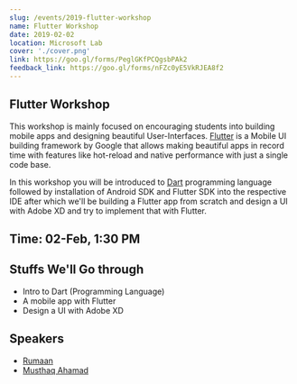 ```yaml
---
slug: /events/2019-flutter-workshop
name: Flutter Workshop
date: 2019-02-02
location: Microsoft Lab
cover: './cover.png'
link: https://goo.gl/forms/PeglGKfPCQgsbPAk2
feedback_link: https://goo.gl/forms/nFZc0yE5VkRJEA8f2
---
```


## Flutter Workshop 
This workshop is mainly focused on encouraging students into building mobile apps and designing beautiful User-Interfaces. [Flutter](https://flutter.io) is a Mobile UI building framework by Google that allows making beautiful apps in record time with features like hot-reload and native performance with just a single code base.

In this workshop you will be introduced to [Dart](https://dartlang.org) programming language followed by installation of Android SDK and Flutter SDK into the respective IDE after which we'll be building a Flutter app from scratch and design a UI with Adobe XD and try to implement that with Flutter.

## Time: 02-Feb, 1:30 PM

## Stuffs We'll Go through
- Intro to Dart (Programming Language)
- A mobile app with Flutter
- Design a UI with Adobe XD

## Speakers
- [Rumaan](https://github.com/rumaan)
- [Musthaq Ahamad](https://github.com/haxzie)
